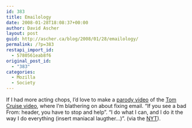 ```yaml
---
id: 383
title: Emailology
date: 2008-01-28T18:08:37+00:00
author: David Ascher
layout: post
guid: http://ascher.ca/blog/2008/01/28/emailology/
permalink: /?p=383
restapi_import_id:
  - 5780561eab8f6
original_post_id:
  - "383"
categories:
  - Mozilla
  - Society
---
```

If I had more acting chops, I&#8217;d love to make a [parody video](http://gawker.com/349857/the-ultimate-tom-cruise-scientology-parody-video-roundup) of the [Tom Cruise video](http://gawker.com/5002269/the-cruise-indoctrination-video-scientology-tried-to-suppress), where I&#8217;m blathering on about fixing email. &#8220;If you see a bad From: header, you have to stop and help&#8221;. &#8220;I do what I can, and I do it the way I do everything (insert maniacal laugther&#8230;)&#8221;. (via the [NYT](http://www.nytimes.com/2008/01/28/business/media/28cruise.html)).
